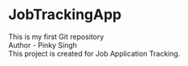 # JobTrackingApp
This is my first Git repository
<br>
Author - Pinky Singh
<br>
This project is created for Job Application Tracking.
